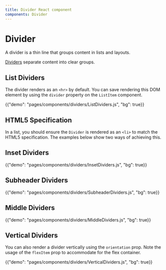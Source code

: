 ```yaml
---
title: Divider React component
components: Divider
---
```


# Divider

<p class="description">A divider is a thin line that groups content in lists and layouts.</p>

[Dividers](https://material.io/design/components/dividers.html) separate content into clear groups.

## List Dividers

The divider renders as an `<hr>` by default.
You can save rendering this DOM element by using the `divider` property on the `ListItem` component.

{{"demo": "pages/components/dividers/ListDividers.js", "bg": true}}

## HTML5 Specification

In a list, you should ensure the `Divider` is rendered as an `<li>` to match the HTML5 specification.
The examples below show two ways of achieving this.

## Inset Dividers

{{"demo": "pages/components/dividers/InsetDividers.js", "bg": true}}

## Subheader Dividers

{{"demo": "pages/components/dividers/SubheaderDividers.js", "bg": true}}

## Middle Dividers

{{"demo": "pages/components/dividers/MiddleDividers.js", "bg": true}}

## Vertical Dividers

You can also render a divider vertically using the `orientation` prop.
Note the usage of the `flexItem` prop to accommodate for the flex container.

{{"demo": "pages/components/dividers/VerticalDividers.js", "bg": true}}
